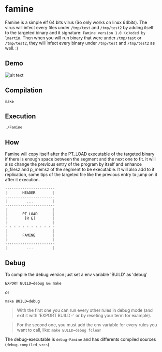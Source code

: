 # famine

Famine is a simple elf 64 bits virus (So only works on linux 64bits). The virus will infect every files under `/tmp/test` and `/tmp/test2` by adding itself to the targeted binary and it signature: `Famine version 1.0 (c)oded by lmartin`. Then when you will run binary that were under `/tmp/test` or `/tmp/test2`, they will infect every binary under `/tmp/test` and `/tmp/test2` as well. :)

## Demo

![alt text](https://raw.githubusercontent.com/ska42/famine/main/img/demo.png)

## Compilation

```
make
```

## Execution

```
./Famine
```

## How

Famine will copy itself after the PT_LOAD executable of the targeted binary if there is enough space between the segment and the next one to fit. It will also change the previous entry of the program by itself and enhance p_filesz and p_memsz of the segment to be executable. It will also add to it replication, some tips of the targeted file like the previous entry to jump on it after it execution.

```
-----------------------
|       HEADER        |
-----------------------
|         ...         |
-----------------------
|                     |
|       PT_LOAD       |
|        [R E]        |
|                     |
- - - - - - - - - - - -
|                     |
|       FAMINE        |
|                     |
-----------------------
|         ...         |
```

## Debug

To compile the debug version just set a env variable 'BUILD' as 'debug'
```
EXPORT BUILD=debug && make
```
or
```
make BUILD=debug
```
> With the first one you can run every other rules in debug mode (and exit it with 'EXPORT BUILD=' or by reseting your term for example).

> For the second one, you must add the env variable for every rules you want to call, like:
`make BUILD=debug fclean`

The debug-executable is `debug-Famine` and has differents compiled sources (`debug-compiled_srcs`)

